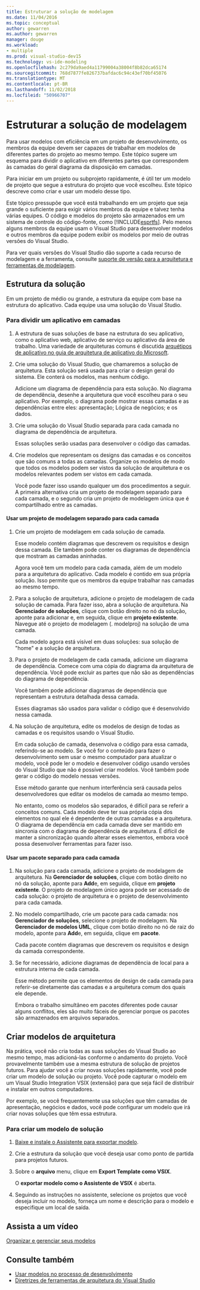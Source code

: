 ```yaml
---
title: Estruturar a solução de modelagem
ms.date: 11/04/2016
ms.topic: conceptual
author: gewarren
ms.author: gewarren
manager: douge
ms.workload:
- multiple
ms.prod: visual-studio-dev15
ms.technology: vs-ide-modeling
ms.openlocfilehash: 2c279da9aed4a11799004a38004f8b82dca65174
ms.sourcegitcommit: 768d7877fe826737bafdac6c94c43ef70bf45076
ms.translationtype: MT
ms.contentlocale: pt-BR
ms.lasthandoff: 11/02/2018
ms.locfileid: "50966707"
---
```

# <a name="structure-your-modeling-solution"></a>Estruturar a solução de modelagem

Para usar modelos com eficiência em um projeto de desenvolvimento, os membros da equipe devem ser capazes de trabalhar em modelos de diferentes partes do projeto ao mesmo tempo. Este tópico sugere um esquema para dividir o aplicativo em diferentes partes que correspondem às camadas do geral diagrama da disposição em camadas.

Para iniciar em um projeto ou subprojeto rapidamente, é útil ter um modelo de projeto que segue a estrutura do projeto que você escolheu. Este tópico descreve como criar e usar um modelo desse tipo.

Este tópico pressupõe que você está trabalhando em um projeto que seja grande o suficiente para exigir vários membros da equipe e talvez tenha várias equipes. O código e modelos do projeto são armazenados em um sistema de controle do código-fonte, como [!INCLUDE[esprtfs](../code-quality/includes/esprtfs_md.md)]. Pelo menos alguns membros da equipe usam o Visual Studio para desenvolver modelos e outros membros da equipe podem exibir os modelos por meio de outras versões do Visual Studio.

Para ver quais versões do Visual Studio dão suporte a cada recurso de modelagem e a ferramenta, consulte [suporte de versão para a arquitetura e ferramentas de modelagem](../modeling/what-s-new-for-design-in-visual-studio.md#VersionSupport).

## <a name="solution-structure"></a>Estrutura da solução

Em um projeto de médio ou grande, a estrutura da equipe com base na estrutura do aplicativo. Cada equipe usa uma solução do Visual Studio.

### <a name="to-divide-an-application-into-layers"></a>Para dividir um aplicativo em camadas

1. A estrutura de suas soluções de base na estrutura do seu aplicativo, como o aplicativo web, aplicativo de serviço ou aplicativo da área de trabalho. Uma variedade de arquiteturas comuns é discutida [arquétipos de aplicativo no guia de arquitetura de aplicativo do Microsoft](http://go.microsoft.com/fwlink/?LinkId=196681).

2. Crie uma solução do Visual Studio, que chamaremos a solução de arquitetura. Esta solução será usada para criar o design geral do sistema. Ele conterá os modelos, mas nenhum código.

   Adicione um diagrama de dependência para esta solução. No diagrama de dependência, desenhe a arquitetura que você escolheu para o seu aplicativo. Por exemplo, o diagrama pode mostrar essas camadas e as dependências entre eles: apresentação; Lógica de negócios; e os dados.

4. Crie uma solução do Visual Studio separada para cada camada no diagrama de dependência de arquitetura.

   Essas soluções serão usadas para desenvolver o código das camadas.

5. Crie modelos que representam os designs das camadas e os conceitos que são comuns a todas as camadas. Organize os modelos de modo que todos os modelos podem ser vistos da solução de arquitetura e os modelos relevantes podem ser vistos em cada camada.

   Você pode fazer isso usando qualquer um dos procedimentos a seguir. A primeira alternativa cria um projeto de modelagem separado para cada camada, e o segundo cria um projeto de modelagem única que é compartilhado entre as camadas.

#### <a name="use-a-separate-modeling-project-for-each-layer"></a>Usar um projeto de modelagem separado para cada camada

1. Crie um projeto de modelagem em cada solução de camada.

   Esse modelo contém diagramas que descrevem os requisitos e design dessa camada. Ele também pode conter os diagramas de dependência que mostram as camadas aninhadas.

   Agora você tem um modelo para cada camada, além de um modelo para a arquitetura do aplicativo. Cada modelo é contido em sua própria solução. Isso permite que os membros da equipe trabalhar nas camadas ao mesmo tempo.

2. Para a solução de arquitetura, adicione o projeto de modelagem de cada solução de camada. Para fazer isso, abra a solução de arquitetura. Na **Gerenciador de soluções**, clique com botão direito no nó da solução, aponte para adicionar e, em seguida, clique em **projeto existente**. Navegue até o projeto de modelagem (. modelproj) na solução de uma camada.

   Cada modelo agora está visível em duas soluções: sua solução de "home" e a solução de arquitetura.

3. Para o projeto de modelagem de cada camada, adicione um diagrama de dependência. Comece com uma cópia do diagrama da arquitetura de dependência. Você pode excluir as partes que não são as dependências do diagrama de dependência.

   Você também pode adicionar diagramas de dependência que representam a estrutura detalhada dessa camada.

   Esses diagramas são usados para validar o código que é desenvolvido nessa camada.

4. Na solução de arquitetura, edite os modelos de design de todas as camadas e os requisitos usando o Visual Studio.

   Em cada solução de camada, desenvolva o código para essa camada, referindo-se ao modelo. Se você for o conteúdo para fazer o desenvolvimento sem usar o mesmo computador para atualizar o modelo, você pode ler o modelo e desenvolver código usando versões do Visual Studio que não é possível criar modelos. Você também pode gerar o código do modelo nessas versões.

   Esse método garante que nenhum interferência será causada pelos desenvolvedores que editar os modelos de camada ao mesmo tempo.

   No entanto, como os modelos são separados, é difícil para se referir a conceitos comuns. Cada modelo deve ter sua própria cópia dos elementos no qual ele é dependente de outras camadas e a arquitetura. O diagrama de dependência em cada camada deve ser mantido em sincronia com o diagrama de dependência de arquitetura. É difícil de manter a sincronização quando alterar esses elementos, embora você possa desenvolver ferramentas para fazer isso.

#### <a name="use-a-separate-package-for-each-layer"></a>Usar um pacote separado para cada camada

1. Na solução para cada camada, adicione o projeto de modelagem de arquitetura. Na **Gerenciador de soluções**, clique com botão direito no nó da solução, aponte para **Add**e, em seguida, clique em **projeto existente**. O projeto de modelagem único agora pode ser acessado de cada solução: o projeto de arquitetura e o projeto de desenvolvimento para cada camada.

2. No modelo compartilhado, crie um pacote para cada camada: nos **Gerenciador de soluções**, selecione o projeto de modelagem. Na **Gerenciador de modelos UML**, clique com botão direito no nó de raiz do modelo, aponte para **Add**e, em seguida, clique em **pacote**.

   Cada pacote contém diagramas que descrevem os requisitos e design da camada correspondente.

3. Se for necessário, adicione diagramas de dependência de local para a estrutura interna de cada camada.

   Esse método permite que os elementos de design de cada camada para referir-se diretamente das camadas e a arquitetura comum dos quais ele depende.

   Embora o trabalho simultâneo em pacotes diferentes pode causar alguns conflitos, eles são muito fáceis de gerenciar porque os pacotes são armazenados em arquivos separados.

## <a name="create-architecture-templates"></a>Criar modelos de arquitetura

Na prática, você não cria todas as suas soluções do Visual Studio ao mesmo tempo, mas adicioná-las conforme o andamento do projeto. Você provavelmente também use a mesma estrutura de solução de projetos futuros. Para ajudar você a criar novas soluções rapidamente, você pode criar um modelo de solução ou projeto. Você pode capturar o modelo em um Visual Studio Integration VSIX (extensão) para que seja fácil de distribuir e instalar em outros computadores.

Por exemplo, se você frequentemente usa soluções que têm camadas de apresentação, negócios e dados, você pode configurar um modelo que irá criar novas soluções que têm essa estrutura.

### <a name="to-create-a-solution-template"></a>Para criar um modelo de solução

1. [Baixe e instale o Assistente para exportar modelo](http://go.microsoft.com/fwlink/?LinkId=196686).

2. Crie a estrutura da solução que você deseja usar como ponto de partida para projetos futuros.

3. Sobre o **arquivo** menu, clique em **Export Template como VSIX**.

   O **exportar modelo como o Assistente de VSIX** é aberta.

4. Seguindo as instruções no assistente, selecione os projetos que você deseja incluir no modelo, forneça um nome e descrição para o modelo e especifique um local de saída.

## <a name="watch-a-video"></a>Assista a um vídeo

[Organizar e gerenciar seus modelos](https://channel9.msdn.com/blogs/clinted/uml-with-vs-2010-part-9-organizing-and-managing-your-models)

## <a name="see-also"></a>Consulte também

- [Usar modelos no processo de desenvolvimento](../modeling/use-models-in-your-development-process.md)
- [Diretrizes de ferramentas de arquitetura do Visual Studio](../modeling/visual-studio-architecture-tooling-guidance.md)
